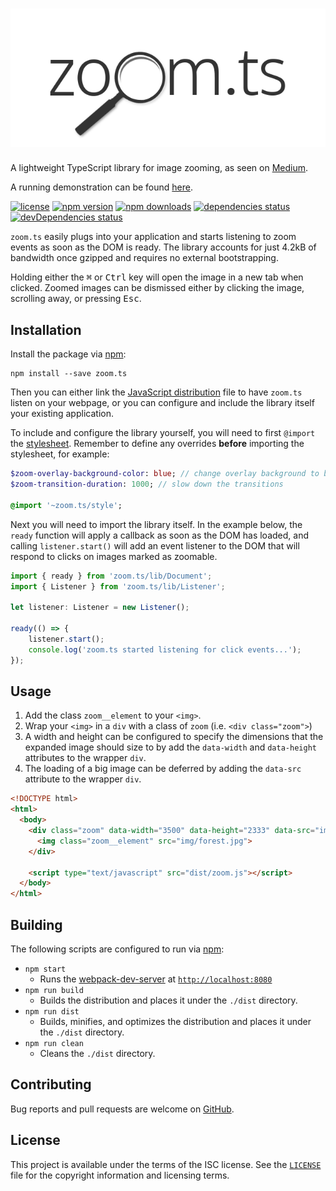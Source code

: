 # ![zoom.ts][logo]

A lightweight TypeScript library for image zooming, as seen on
[Medium][medium].

A running demonstration can be found [here][demo].

[![license][license-badge]][license]
[![npm version][npm-badge]][npm]
[![npm downloads][downloads-badge]][downloads]
[![dependencies status][dependencies-badge]][dependencies]
[![devDependencies status][devDependencies-badge]][devDependencies]

`zoom.ts` easily plugs into your application and starts listening to zoom events
as soon as the DOM is ready. The library accounts for just 4.2kB of bandwidth
once gzipped and requires no external bootstrapping.

Holding either the <kbd>⌘</kbd> or <kbd>Ctrl</kbd> key will open the image in a
new tab when clicked. Zoomed images can be dismissed either by clicking the
image, scrolling away, or pressing <kbd>Esc</kbd>.

## Installation

Install the package via [npm][npm]:

```
npm install --save zoom.ts
```

Then you can either link the [JavaScript distribution][dist] file to have
`zoom.ts` listen on your webpage, or you can configure and include the library
itself your existing application.

To include and configure the library yourself, you will need to first `@import`
the [stylesheet][stylesheet]. Remember to define any overrides **before**
importing the stylesheet, for example:

```sass
$zoom-overlay-background-color: blue; // change overlay background to blue
$zoom-transition-duration: 1000; // slow down the transitions

@import '~zoom.ts/style';
```

Next you will need to import the library itself. In the example below, the
`ready` function will apply a callback as soon as the DOM has loaded, and 
calling `listener.start()` will add an event listener to the DOM that will
respond to clicks on images marked as zoomable.

```typescript
import { ready } from 'zoom.ts/lib/Document';
import { Listener } from 'zoom.ts/lib/Listener';

let listener: Listener = new Listener();

ready(() => {
    listener.start();
    console.log('zoom.ts started listening for click events...');
});
```

## Usage

1. Add the class `zoom__element` to your `<img>`.
2. Wrap your `<img>` in a `div` with a class of `zoom` (i.e. `<div class="zoom">`)
3. A width and height can be configured to specify the dimensions that the expanded image should size to by add the `data-width` and `data-height` attributes to the wrapper `div`.
4. The loading of a big image can be deferred by adding the `data-src` attribute to the wrapper `div`.

```html
<!DOCTYPE html>
<html>
  <body>
    <div class="zoom" data-width="3500" data-height="2333" data-src="img/forest-full.jpg">
      <img class="zoom__element" src="img/forest.jpg">
    </div>

    <script type="text/javascript" src="dist/zoom.js"></script>
  </body>
</html>
```

## Building

The following scripts are configured to run via [npm][npm]:

- `npm start`
  - Runs the [webpack-dev-server][dev-server] at
    [`http://localhost:8080`][localhost]
- `npm run build`
  - Builds the distribution and places it under the `./dist` directory.
- `npm run dist`
  - Builds, minifies, and optimizes the distribution and places it under the
    `./dist` directory.
- `npm run clean`
  - Cleans the `./dist` directory.

## Contributing

Bug reports and pull requests are welcome on [GitHub][github].

## License

This project is available under the terms of the ISC license. See the
[`LICENSE`][license] file for the copyright information and licensing terms.

[logo]: /img/logo.png
[medium]: https://medium.design/image-zoom-on-medium-24d146fc0c20
[license-badge]: https://img.shields.io/github/license/michaelbull/zoom.ts.svg?style=flat-square
[license]: https://github.com/michaelbull/zoom.ts/blob/master/LICENSE
[npm-badge]: https://img.shields.io/npm/v/zoom.ts.svg?style=flat-square
[npm]: https://www.npmjs.com/package/zoom.ts
[downloads-badge]: https://img.shields.io/npm/dt/zoom.ts.svg?style=flat-square
[downloads]: https://www.npmjs.com/package/zoom.ts
[dependencies-badge]: https://david-dm.org/michaelbull/zoom.ts.svg?style=flat-square
[dependencies]: https://david-dm.org/michaelbull/zoom.ts
[devDependencies-badge]: https://david-dm.org/michaelbull/zoom.ts/dev-status.svg?style=flat-square
[devDependencies]: https://david-dm.org/michaelbull/zoom.ts?type=dev
[demo]: https://michaelbull.github.io/zoom.ts
[npm]: https://www.npmjs.com/
[dist]: https://github.com/michaelbull/zoom.ts/blob/master/dist/zoom.js
[stylesheet]: https://github.com/michaelbull/zoom.ts/blob/master/style.scss
[localhost]: http://localhost:8080
[dev-server]: https://github.com/webpack/webpack-dev-server
[github]: https://github.com/michaelbull/zoom.ts
